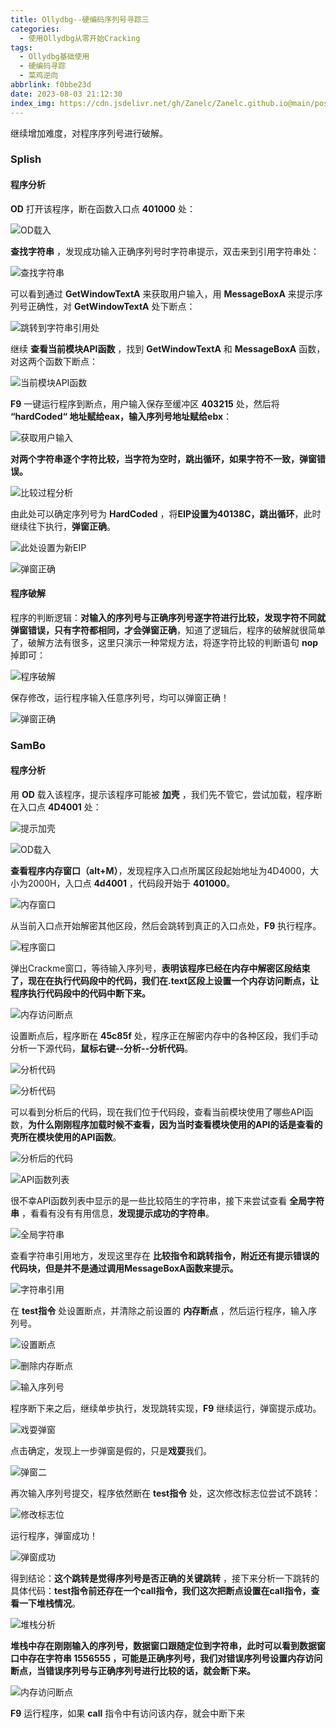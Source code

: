 ```yaml
---
title: Ollydbg--硬编码序列号寻踪三
categories:
  - 使用Ollydbg从零开始Cracking
tags:
  - Ollydbg基础使用
  - 硬编码寻踪
  - 菜鸡逆向
abbrlink: f0bbe23d
date: 2023-08-03 21:12:30
index_img: https://cdn.jsdelivr.net/gh/Zanelc/Zanelc.github.io@main/posts/f0bbe23d/title.png
---
```


继续增加难度，对程序序列号进行破解。

<!--more-->

### Splish

#### 程序分析

**OD** 打开该程序，断在函数入口点 **401000** 处：

![OD载入](https://cdn.jsdelivr.net/gh/Zanelc/Zanelc.github.io@main/posts/f0bbe23d/image-20230803211731113.png)

**查找字符串** ，发现成功输入正确序列号时字符串提示，双击来到引用字符串处：

![查找字符串](https://cdn.jsdelivr.net/gh/Zanelc/Zanelc.github.io@main/posts/f0bbe23d/image-20230803212230713.png)

可以看到通过 **GetWindowTextA** 来获取用户输入，用 **MessageBoxA** 来提示序列号正确性，对 **GetWindowTextA** 处下断点：

![跳转到字符串引用处](https://cdn.jsdelivr.net/gh/Zanelc/Zanelc.github.io@main/posts/f0bbe23d/image-20230803212607309.png)

继续 **查看当前模块API函数** ，找到 **GetWindowTextA** 和 **MessageBoxA** 函数，对这两个函数下断点：

![当前模块API函数](https://cdn.jsdelivr.net/gh/Zanelc/Zanelc.github.io@main/posts/f0bbe23d/image-20230803211923320.png)

**F9** 一键运行程序到断点，用户输入保存至缓冲区 **403215** 处，然后将 **“hardCoded“ 地址赋给eax，输入序列号地址赋给ebx**：

![获取用户输入](https://cdn.jsdelivr.net/gh/Zanelc/Zanelc.github.io@main/posts/f0bbe23d/image-20230803235313814.png)

**对两个字符串逐个字符比较，当字符为空时，跳出循环，如果字符不一致，弹窗错误。**

![比较过程分析](https://cdn.jsdelivr.net/gh/Zanelc/Zanelc.github.io@main/posts/f0bbe23d/image-20230803235828910.png)

由此处可以确定序列号为 **HardCoded** ，将**EIP设置为40138C，跳出循环**，此时继续往下执行，**弹窗正确**。

![此处设置为新EIP](https://cdn.jsdelivr.net/gh/Zanelc/Zanelc.github.io@main/posts/f0bbe23d/image-20230804000400469.png)

![弹窗正确](https://cdn.jsdelivr.net/gh/Zanelc/Zanelc.github.io@main/posts/f0bbe23d/image-20230804000437108.png)

#### 程序破解

程序的判断逻辑：**对输入的序列号与正确序列号逐字符进行比较，发现字符不同就弹窗错误，只有字符都相同，才会弹窗正确**，知道了逻辑后，程序的破解就很简单了，破解方法有很多，这里只演示一种常规方法，将逐字符比较的判断语句 **nop** 掉即可：

![程序破解](https://cdn.jsdelivr.net/gh/Zanelc/Zanelc.github.io@main/posts/f0bbe23d/image-20230804001023137.png)

保存修改，运行程序输入任意序列号，均可以弹窗正确！

![弹窗正确](https://cdn.jsdelivr.net/gh/Zanelc/Zanelc.github.io@main/posts/f0bbe23d/image-20230804001141116.png)

### SamBo

#### 程序分析

用 **OD** 载入该程序，提示该程序可能被 **加壳** ，我们先不管它，尝试加载，程序断在入口点 **4D4001** 处：

![提示加壳](E:\Zanelc_blog\source\_posts\Ollydbg-硬编码序列号寻踪三\image-20230804004429485.png)

![OD载入](E:\Zanelc_blog\source\_posts\Ollydbg-硬编码序列号寻踪三\image-20230804004456842.png)

**查看程序内存窗口（alt+M）**，发现程序入口点所属区段起始地址为4D4000，大小为2000H，入口点 **4d4001** ，代码段开始于 **401000**。

![内存窗口](E:\Zanelc_blog\source\_posts\Ollydbg-硬编码序列号寻踪三\image-20230804005102033.png)

从当前入口点开始解密其他区段，然后会跳转到真正的入口点处，**F9** 执行程序。

![程序窗口](E:\Zanelc_blog\source\_posts\Ollydbg-硬编码序列号寻踪三\image-20230804005359472.png)

弹出Crackme窗口，等待输入序列号，**表明该程序已经在内存中解密区段结束了，现在在执行代码段中的代码，我们在.text区段上设置一个内存访问断点，让程序执行代码段中的代码中断下来。**

![内存访问断点](E:\Zanelc_blog\source\_posts\Ollydbg-硬编码序列号寻踪三\image-20230804005557395.png)

设置断点后，程序断在 **45c85f** 处，程序正在解密内存中的各种区段，我们手动分析一下源代码，**鼠标右键--分析--分析代码**。

![分析代码](E:\Zanelc_blog\source\_posts\Ollydbg-硬编码序列号寻踪三\image-20230804005730190.png)

![分析代码](E:\Zanelc_blog\source\_posts\Ollydbg-硬编码序列号寻踪三\image-20230804005949971.png)

可以看到分析后的代码，现在我们位于代码段，查看当前模块使用了哪些API函数，**为什么刚刚程序加载时候不查看，因为当时查看模块使用的API的话是查看的壳所在模块使用的API函数**。

![分析后的代码](E:\Zanelc_blog\source\_posts\Ollydbg-硬编码序列号寻踪三\image-20230804010104736.png)

![API函数列表](E:\Zanelc_blog\source\_posts\Ollydbg-硬编码序列号寻踪三\image-20230804010241817.png)

很不幸API函数列表中显示的是一些比较陌生的字符串，接下来尝试查看 **全局字符串** ，看看有没有有用信息，**发现提示成功的字符串**。

![全局字符串](E:\Zanelc_blog\source\_posts\Ollydbg-硬编码序列号寻踪三\image-20230804010459387.png)

查看字符串引用地方，发现这里存在 **比较指令和跳转指令，附近还有提示错误的代码块，但是并不是通过调用MessageBoxA函数来提示。**

![字符串引用](E:\Zanelc_blog\source\_posts\Ollydbg-硬编码序列号寻踪三\image-20230804010700724.png)

在 **test指令** 处设置断点，并清除之前设置的 **内存断点** ，然后运行程序，输入序列号。

![设置断点](E:\Zanelc_blog\source\_posts\Ollydbg-硬编码序列号寻踪三\image-20230804010840952.png)

![删除内存断点](E:\Zanelc_blog\source\_posts\Ollydbg-硬编码序列号寻踪三\image-20230804010936972.png)

![输入序列号](E:\Zanelc_blog\source\_posts\Ollydbg-硬编码序列号寻踪三\image-20230804011026150.png)

程序断下来之后，继续单步执行，发现跳转实现，**F9** 继续运行，弹窗提示成功。

![戏耍弹窗](E:\Zanelc_blog\source\_posts\Ollydbg-硬编码序列号寻踪三\image-20230804011302041.png)

点击确定，发现上一步弹窗是假的，只是**戏耍**我们。

![弹窗二](E:\Zanelc_blog\source\_posts\Ollydbg-硬编码序列号寻踪三\image-20230804011352103.png)

再次输入序列号提交，程序依然断在 **test指令** 处，这次修改标志位尝试不跳转：

![修改标志位](E:\Zanelc_blog\source\_posts\Ollydbg-硬编码序列号寻踪三\image-20230804011610215.png)

运行程序，弹窗成功！

![弹窗成功](E:\Zanelc_blog\source\_posts\Ollydbg-硬编码序列号寻踪三\image-20230804011641045.png)

得到结论：**这个跳转是觉得序列号是否正确的关键跳转** ，接下来分析一下跳转的具体代码：**test指令前还存在一个call指令，我们这次把断点设置在call指令，查看一下堆栈情况**。

![堆栈分析](E:\Zanelc_blog\source\_posts\Ollydbg-硬编码序列号寻踪三\image-20230804011952145.png)

**堆栈中存在刚刚输入的序列号，数据窗口跟随定位到字符串，此时可以看到数据窗口中存在字符串 1556555 ，可能是正确序列号，我们对错误序列号设置内存访问断点，当错误序列号与正确序列号进行比较的话，就会断下来。**

![内存访问断点](E:\Zanelc_blog\source\_posts\Ollydbg-硬编码序列号寻踪三\image-20230804012218874.png)

**F9** 运行程序，如果 **call** 指令中有访问该内存，就会中断下来
